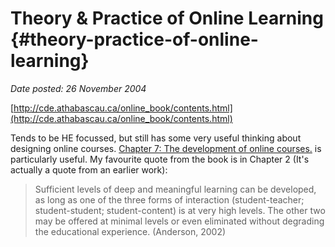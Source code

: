 # Theory & Practice of Online Learning {#theory-practice-of-online-learning}

_Date posted: 26 November 2004_

[http://cde.athabascau.ca/online_book/contents.html](http://cde.athabascau.ca/online_book/contents.html)

Tends to be HE focussed, but still has some very useful thinking about designing online courses. [Chapter 7: The development of online courses.](http://cde.athabascau.ca/online_book/ch7.html) is particularly useful. My favourite quote from the book is in Chapter 2 (It's actually a quote from an earlier work):

> Sufficient levels of deep and meaningful learning can be developed, as long as one of the three forms of interaction (student-teacher; student-student; student-content) is at very high levels. The other two may be offered at minimal levels or even eliminated without degrading the educational experience. (Anderson, 2002)